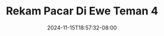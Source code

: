--- 
title: "Rekam Pacar Di Ewe Teman 4"
description: "    Rekam Pacar Di Ewe Teman 4 gratis    "
date: 2024-11-15T18:57:32-08:00
file_code: "2dmwlvzz6mtd"
draft: false
cover: "5gczhrc7eeh4er3x.jpg"
tags: ["Rekam", "Pacar", "Ewe", "Teman", "bokep-indo", "bokep-viral", "bokep-ig"]
length: 633
fld_id: "1483834"
foldername: "Alyssa"
categories: ["Alyssa"]
views: 0
---